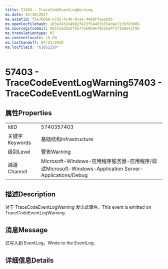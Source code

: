 ```yaml
---
title: 57403 - TraceCodeEventLogWarning
ms.date: 03/30/2017
ms.assetid: f5e7b068-a335-4c4b-9cae-44d0ffeaa595
ms.openlocfilehash: 103a3451646b2f423f544935554dae72cb783b86
ms.sourcegitcommit: 9b552addadfb57fab0b9e7852ed4f1f1b8a42f8e
ms.translationtype: MT
ms.contentlocale: zh-CN
ms.lasthandoff: 04/23/2019
ms.locfileid: "61951250"
---
```

# <a name="57403---tracecodeeventlogwarning"></a><span data-ttu-id="4f12a-102">57403 - TraceCodeEventLogWarning</span><span class="sxs-lookup"><span data-stu-id="4f12a-102">57403 - TraceCodeEventLogWarning</span></span>
## <a name="properties"></a><span data-ttu-id="4f12a-103">属性</span><span class="sxs-lookup"><span data-stu-id="4f12a-103">Properties</span></span>  
  
|||  
|-|-|  
|<span data-ttu-id="4f12a-104">Id</span><span class="sxs-lookup"><span data-stu-id="4f12a-104">ID</span></span>|<span data-ttu-id="4f12a-105">57403</span><span class="sxs-lookup"><span data-stu-id="4f12a-105">57403</span></span>|  
|<span data-ttu-id="4f12a-106">关键字</span><span class="sxs-lookup"><span data-stu-id="4f12a-106">Keywords</span></span>|<span data-ttu-id="4f12a-107">基础结构</span><span class="sxs-lookup"><span data-stu-id="4f12a-107">Infrastructure</span></span>|  
|<span data-ttu-id="4f12a-108">级别</span><span class="sxs-lookup"><span data-stu-id="4f12a-108">Level</span></span>|<span data-ttu-id="4f12a-109">警告</span><span class="sxs-lookup"><span data-stu-id="4f12a-109">Warning</span></span>|  
|<span data-ttu-id="4f12a-110">通道</span><span class="sxs-lookup"><span data-stu-id="4f12a-110">Channel</span></span>|<span data-ttu-id="4f12a-111">Microsoft-Windows-应用程序服务器-应用程序/调试</span><span class="sxs-lookup"><span data-stu-id="4f12a-111">Microsoft-Windows-Application Server-Applications/Debug</span></span>|  
  
## <a name="description"></a><span data-ttu-id="4f12a-112">描述</span><span class="sxs-lookup"><span data-stu-id="4f12a-112">Description</span></span>  
 <span data-ttu-id="4f12a-113">对于 TraceCodeEventLogWarning 发出此事件。</span><span class="sxs-lookup"><span data-stu-id="4f12a-113">This event is emitted on TraceCodeEventLogWarning.</span></span>  
  
## <a name="message"></a><span data-ttu-id="4f12a-114">消息</span><span class="sxs-lookup"><span data-stu-id="4f12a-114">Message</span></span>  
 <span data-ttu-id="4f12a-115">已写入到 EventLog。</span><span class="sxs-lookup"><span data-stu-id="4f12a-115">Wrote to the EventLog.</span></span>  
  
## <a name="details"></a><span data-ttu-id="4f12a-116">详细信息</span><span class="sxs-lookup"><span data-stu-id="4f12a-116">Details</span></span>
